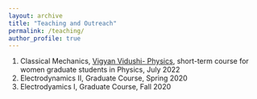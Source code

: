 ```yaml
---
layout: archive
title: "Teaching and Outreach"
permalink: /teaching/
author_profile: true
---
```


1. Classical Mechanics, [Vigyan Vidushi- Physics](https://vv.hbcse.tifr.res.in), short-term course for women graduate students in Physics, July 2022
2. Electrodynamics II, Graduate Course, Spring 2020
3. Electrodyamics I, Graduate Course, Fall 2020
  


